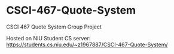 # CSCI-467-Quote-System
CSCI 467 Quote System Group Project

Hosted on NIU Student CS server: https://students.cs.niu.edu/~z1967887/CSCI-467-Quote-System/
